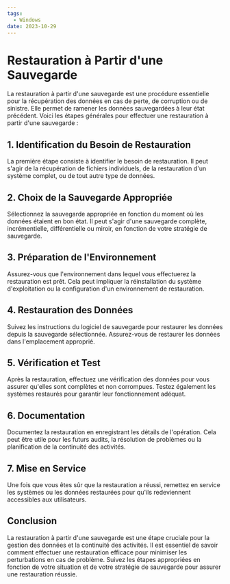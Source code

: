 ```yaml
---
tags:
  - Windows
date: 2023-10-29
---
```

# Restauration à Partir d'une Sauvegarde

La restauration à partir d'une sauvegarde est une procédure essentielle pour la récupération des données en cas de perte, de corruption ou de sinistre. Elle permet de ramener les données sauvegardées à leur état précédent. Voici les étapes générales pour effectuer une restauration à partir d'une sauvegarde :

## 1. Identification du Besoin de Restauration

La première étape consiste à identifier le besoin de restauration. Il peut s'agir de la récupération de fichiers individuels, de la restauration d'un système complet, ou de tout autre type de données.

## 2. Choix de la Sauvegarde Appropriée

Sélectionnez la sauvegarde appropriée en fonction du moment où les données étaient en bon état. Il peut s'agir d'une sauvegarde complète, incrémentielle, différentielle ou miroir, en fonction de votre stratégie de sauvegarde.

## 3. Préparation de l'Environnement

Assurez-vous que l'environnement dans lequel vous effectuerez la restauration est prêt. Cela peut impliquer la réinstallation du système d'exploitation ou la configuration d'un environnement de restauration.

## 4. Restauration des Données

Suivez les instructions du logiciel de sauvegarde pour restaurer les données depuis la sauvegarde sélectionnée. Assurez-vous de restaurer les données dans l'emplacement approprié.

## 5. Vérification et Test

Après la restauration, effectuez une vérification des données pour vous assurer qu'elles sont complètes et non corrompues. Testez également les systèmes restaurés pour garantir leur fonctionnement adéquat.

## 6. Documentation

Documentez la restauration en enregistrant les détails de l'opération. Cela peut être utile pour les futurs audits, la résolution de problèmes ou la planification de la continuité des activités.

## 7. Mise en Service

Une fois que vous êtes sûr que la restauration a réussi, remettez en service les systèmes ou les données restaurées pour qu'ils redeviennent accessibles aux utilisateurs.

## Conclusion

La restauration à partir d'une sauvegarde est une étape cruciale pour la gestion des données et la continuité des activités. Il est essentiel de savoir comment effectuer une restauration efficace pour minimiser les perturbations en cas de problème. Suivez les étapes appropriées en fonction de votre situation et de votre stratégie de sauvegarde pour assurer une restauration réussie.
